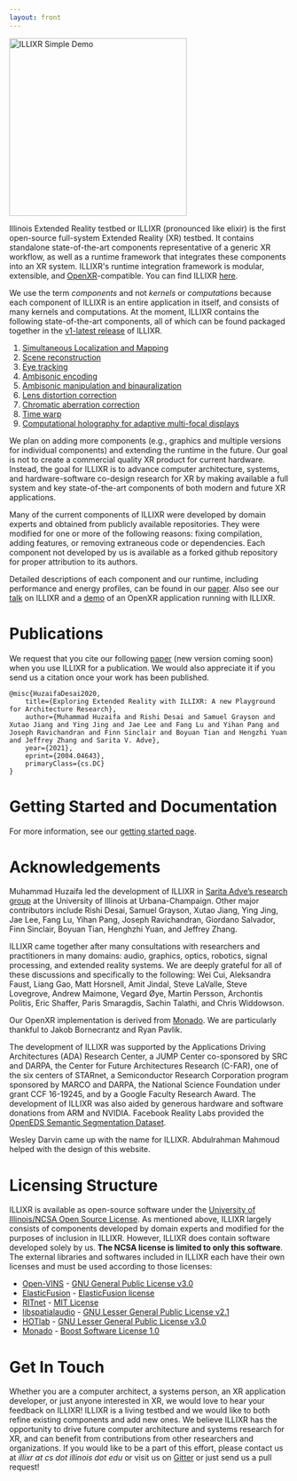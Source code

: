 ```yaml
---
layout: front
---
```


<a href="https://youtu.be/GVcCW8WgEDY"><img alt="ILLIXR Simple Demo" src="https://img.youtube.com/vi/GVcCW8WgEDY/0.jpg" style="width: 320px" class="center"></a>

Illinois Extended Reality testbed or ILLIXR (pronounced like elixir) is the first open-source full-system Extended Reality (XR) testbed. It contains standalone state-of-the-art components representative of a generic XR workflow, as well as a runtime framework that integrates these components into an XR system. ILLIXR's runtime integration framework is modular, extensible, and [OpenXR](https://www.khronos.org/openxr)-compatible. You can find ILLIXR [here](https://github.com/ILLIXR/ILLIXR).

We use the term _components_ and not _kernels_ or _computations_ because each component of ILLIXR is an entire application in itself, and consists of many kernels and computations. At the moment, ILLIXR contains the following state-of-the-art components, all of which can be found packaged together in the [v1-latest release](https://github.com/ILLIXR/ILLIXR/releases/tag/v1-latest) of ILLIXR.

1. [Simultaneous Localization and Mapping](https://github.com/ILLIXR/open_vins)
2. [Scene reconstruction](https://github.com/ILLIXR/ElasticFusion)
3. [Eye tracking](https://github.com/ILLIXR/RITnet)
4. [Ambisonic encoding](https://github.com/ILLIXR/audio_pipeline)
5. [Ambisonic manipulation and binauralization](https://github.com/ILLIXR/audio_pipeline)
6. [Lens distortion correction](https://github.com/ILLIXR/visual_postprocessing)
7. [Chromatic aberration correction](https://github.com/ILLIXR/visual_postprocessing)
8. [Time warp](https://github.com/ILLIXR/visual_postprocessing)
9. [Computational holography for adaptive multi-focal displays](https://github.com/ILLIXR/HOTlab)

We plan on adding more components (e.g., graphics and multiple versions for individual components) and extending the runtime in the future. Our goal is not to create a commercial quality XR product for current hardware. Instead, the goal for ILLIXR is to advance computer architecture, systems, and hardware-software co-design research for XR by making available a full system and key state-of-the-art components of both modern and future XR applications.

Many of the current components of ILLIXR were developed by domain experts and obtained from publicly available repositories. They were modified for one or more of the following reasons: fixing compilation, adding features, or removing extraneous code or dependencies. Each component not developed by us is available as a forked github repository for proper attribution to its authors.

Detailed descriptions of each component and our runtime, including performance and energy profiles, can be found in our [paper](https://arxiv.org/abs/2004.04643). Also see our [talk](https://www.youtube.com/watch?v=a5feoTQzTo8) on ILLIXR and a [demo](https://youtu.be/GVcCW8WgEDY) of an OpenXR application running with ILLIXR.

# Publications

We request that you cite our following [paper](https://arxiv.org/abs/2004.04643) (new version coming soon) when you use ILLIXR for a publication. We would also appreciate it if you send us a citation once your work has been published.

```
@misc{HuzaifaDesai2020,
    title={Exploring Extended Reality with ILLIXR: A new Playground for Architecture Research},
    author={Muhammad Huzaifa and Rishi Desai and Samuel Grayson and Xutao Jiang and Ying Jing and Jae Lee and Fang Lu and Yihan Pang and Joseph Ravichandran and Finn Sinclair and Boyuan Tian and Hengzhi Yuan and Jeffrey Zhang and Sarita V. Adve},
    year={2021},
    eprint={2004.04643},
    primaryClass={cs.DC}
}
```

# Getting Started and Documentation

For more information, see our [getting started page](https://illixr.github.io/ILLIXR/getting_started/).

# Acknowledgements

Muhammad Huzaifa led the development of ILLIXR in [Sarita Adve’s research group](http://rsim.cs.illinois.edu/) at the University of Illinois at Urbana-Champaign. Other major contributors include Rishi Desai, Samuel Grayson, Xutao Jiang, Ying Jing, Jae Lee, Fang Lu, Yihan Pang, Joseph Ravichandran, Giordano Salvador, Finn Sinclair, Boyuan Tian, Henghzhi Yuan, and Jeffrey Zhang.

ILLIXR came together after many consultations with researchers and practitioners in many domains: audio, graphics, optics, robotics, signal processing, and extended reality systems. We are deeply grateful for all of these discussions and specifically to the following: Wei Cui, Aleksandra Faust, Liang Gao, Matt Horsnell, Amit Jindal, Steve LaValle, Steve Lovegrove, Andrew Maimone, Vegard &#216;ye, Martin Persson, Archontis Politis, Eric Shaffer, Paris Smaragdis, Sachin Talathi, and Chris Widdowson.

Our OpenXR implementation is derived from [Monado](https://monado.dev). We are particularly thankful to Jakob Bornecrantz and Ryan Pavlik.

The development of ILLIXR was supported by the Applications Driving Architectures (ADA) Research Center, a JUMP Center co-sponsored by SRC and DARPA, the Center for Future Architectures Research (C-FAR), one of the six centers of STARnet, a Semiconductor Research Corporation program sponsored by MARCO and DARPA, the National Science Foundation under grant CCF 16-19245, and by a Google Faculty Research Award. The development of ILLIXR was also aided by generous hardware and software donations from ARM and NVIDIA. Facebook Reality Labs provided the [OpenEDS Semantic Segmentation Dataset](https://research.fb.com/programs/openeds-challenge/).

Wesley Darvin came up with the name for ILLIXR. Abdulrahman Mahmoud helped with the design of this website.

# Licensing Structure

ILLIXR is available as open-source software under the [University of Illinois/NCSA Open Source License](https://github.com/ILLIXR/illixr.github.io/blob/master/LICENSE). As mentioned above, ILLIXR largely consists of components developed by domain experts and modified for the purposes of inclusion in ILLIXR. However, ILLIXR does contain software developed solely by us. **The NCSA license is limited to only this software**. The external libraries and softwares included in ILLIXR each have their own licenses and must be used according to those licenses:

- [Open-VINS](https://github.com/rpng/open_vins) - [GNU General Public License v3.0](https://www.gnu.org/licenses/gpl-3.0.html)
- [ElasticFusion](https://github.com/mp3guy/ElasticFusion) - [ElasticFusion license](https://github.com/mp3guy/ElasticFusion/blob/master/LICENSE.txt)
- [RITnet](https://github.com/ILLIXR/RITnet) - [MIT License](https://github.com/AayushKrChaudhary/RITnet/blob/master/License.md)
- [libspatialaudio](https://github.com/videolabs/libspatialaudio) - [GNU Lesser General Public License v2.1](https://www.gnu.org/licenses/old-licenses/lgpl-2.1.html)
- [HOTlab](https://github.com/MartinPersson/HOTlab) - [GNU Lesser General Public License v3.0](https://www.gnu.org/licenses/lgpl-3.0.html)
- [Monado](https://gitlab.freedesktop.org/monado/monado) - [Boost Software License 1.0](https://choosealicense.com/licenses/bsl-1.0)

# Get In Touch

Whether you are a computer architect, a systems person, an XR application developer, or just anyone interested in XR, we would love to hear your feedback on ILLIXR! ILLIXR is a living testbed and we would like to both refine existing components and add new ones. We believe ILLIXR has the opportunity to drive future computer architecture and systems research for XR, and can benefit from contributions from other researchers and organizations. If you would like to be a part of this effort, please contact us at _illixr at cs dot illinois dot edu_ or visit us on [Gitter](https://gitter.im/ILLIXR/community) or just send us a pull request!
